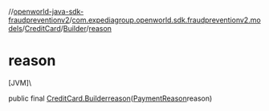 //[openworld-java-sdk-fraudpreventionv2](../../../../index.md)/[com.expediagroup.openworld.sdk.fraudpreventionv2.models](../../index.md)/[CreditCard](../index.md)/[Builder](index.md)/[reason](reason.md)

# reason

[JVM]\

public final [CreditCard.Builder](index.md)[reason](reason.md)([PaymentReason](../../-payment-reason/index.md)reason)
